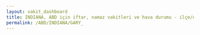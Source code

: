 ```yaml
---
layout: vakit_dashboard
title: INDIANA, ABD için iftar, namaz vakitleri ve hava durumu - ilçe/eyalet seç
permalink: /ABD/INDIANA/GARY_
---
```


<script type="text/javascript">
  var GLOBAL_COUNTRY = 'ABD';
  var GLOBAL_CITY = 'INDIANA';
  var GLOBAL_STATE = 'GARY_';
  var lat = 72;
  var lon = 21;
</script>
